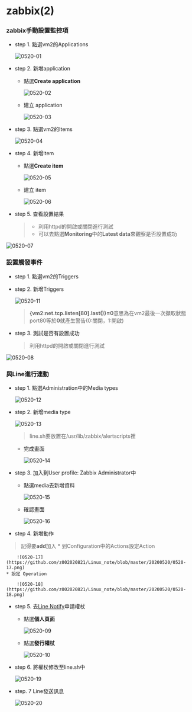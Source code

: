# zabbix(2)
### zabbix手動設置監控項
* step 1. 點選vm2的Applications

    ![0520-01](https://github.com/z002020821/Linux_note/blob/master/20200520/0520-01.png)
* step 2. 新增application
    * 點選**Create application**
    
        ![0520-02](https://github.com/z002020821/Linux_note/blob/master/20200520/0520-02.png)
    * 建立 application
    
        ![0520-03](https://github.com/z002020821/Linux_note/blob/master/20200520/0520-03.png)
* step 3. 點選vm2的Items

    ![0520-04](https://github.com/z002020821/Linux_note/blob/master/20200520/0520-04.png)
* step 4. 新增item
    * 點選**Create item**
    
        ![0520-05](https://github.com/z002020821/Linux_note/blob/master/20200520/0520-05.png)
    * 建立 item
    
        ![0520-06](https://github.com/z002020821/Linux_note/blob/master/20200520/0520-06.png)
* step 5. 查看設置結果
    >* 利用httpd的開啟或關閉進行測試
    >* 可以去點選**Monitoring**中的**Latest data**來觀察是否設置成功
    
![0520-07](https://github.com/z002020821/Linux_note/blob/master/20200520/0520-07.png)
### 設置觸發事件
* step 1. 點選vm2的Triggers
* step 2. 新增Triggers

    ![0520-11](https://github.com/z002020821/Linux_note/blob/master/20200520/0520-11.png)
    > **{vm2:net.tcp.listen[80].last()}=0**意思為在vm2最後一次擷取狀態port80等於**0**就產生警告(0:關閉，1:開啟)
* step 3. 測試是否有設置成功
    >利用httpd的開啟或關閉進行測試

![0520-08](https://github.com/z002020821/Linux_note/blob/master/20200520/0520-08.png)
### 與Line進行連動
* step 1. 點選Administration中的Media types

    ![0520-12](https://github.com/z002020821/Linux_note/blob/master/20200520/0520-12.png)
* step 2. 新增media type

    ![0520-13](https://github.com/z002020821/Linux_note/blob/master/20200520/0520-13.png)
    >line.sh要放置在/usr/lib/zabbix/alertscripts裡
    * 完成畫面
    
        ![0520-14](https://github.com/z002020821/Linux_note/blob/master/20200520/0520-14.png)
* step 3. 加入到User profile: Zabbix Administrator中
    * 點選media去新增資料
    
        ![0520-15](https://github.com/z002020821/Linux_note/blob/master/20200520/0520-15.png)
    * 確認畫面
    
        ![0520-16](https://github.com/z002020821/Linux_note/blob/master/20200520/0520-16.png)
* step 4. 新增動作
> 記得要**add**加入
    * 到Configuration中的Actions設定Action
    
        ![0520-17](https://github.com/z002020821/Linux_note/blob/master/20200520/0520-17.png)
    * 設定 Operation
    
        ![0520-18](https://github.com/z002020821/Linux_note/blob/master/20200520/0520-18.png)
* step 5. 去[Line Notify](https://notify-bot.line.me/zh_TW/)申請權杖
    * 點選**個人頁面**
    
        ![0520-09](https://github.com/z002020821/Linux_note/blob/master/20200520/0520-09.png)
    * 點選**發行權杖**
    
        ![0520-10](https://github.com/z002020821/Linux_note/blob/master/20200520/0520-10.png)
* step 6. 將權杖修改至line.sh中

    ![0520-19](https://github.com/z002020821/Linux_note/blob/master/20200520/0520-19.png)
* step. 7 Line發送訊息

    ![0520-20](https://github.com/z002020821/Linux_note/blob/master/20200520/0520-20.png)

